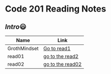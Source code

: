 # Code 201 Reading Notes

## *Intro*:smiley:


|Name|Link
|-----|-----
|GrothMindset|[Go to read1](https://hamzamt99.github.io/reading-notes2/Read1)
| read01| [go to the read2](https://hamzamt99.github.io/reading-notes2/Read2)
|read02|[go to the read02](https://hamzamt99.github.io/reading-notes2/Read3)

